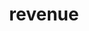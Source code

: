 ---
title: "revenue"
img: "/img/benefit-icons/revenue.png"
heading: "Revenue"
content: "Significant, sustainable revenue to help meet budgets and goals."
class: "benefits"
weight: 1
---